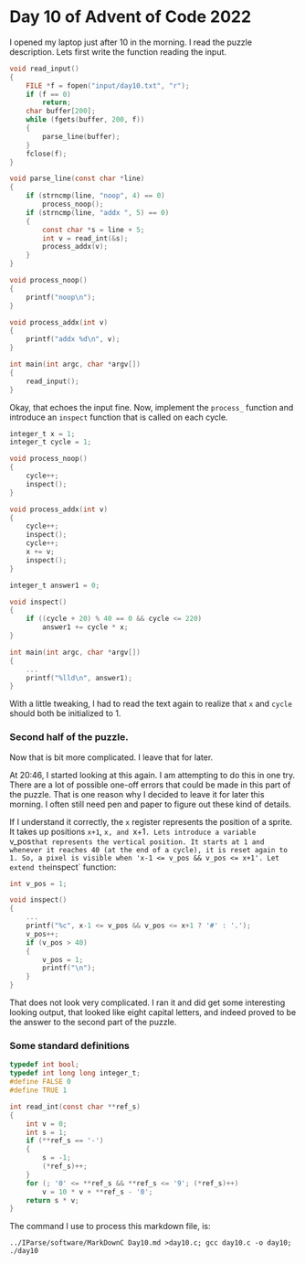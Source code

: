 # Day 10 of Advent of Code 2022

I opened my laptop just after 10 in the morning. I read the
puzzle description. Lets first write the function reading
the input.

```c
void read_input()
{
    FILE *f = fopen("input/day10.txt", "r");
    if (f == 0)
        return;
    char buffer[200];
    while (fgets(buffer, 200, f))
    {
        parse_line(buffer);
    }
    fclose(f);
}

void parse_line(const char *line)
{
    if (strncmp(line, "noop", 4) == 0)
        process_noop();
    if (strncmp(line, "addx ", 5) == 0)
    {
        const char *s = line + 5;
        int v = read_int(&s);
        process_addx(v);
    }
}

void process_noop()
{
    printf("noop\n");
}

void process_addx(int v)
{
    printf("addx %d\n", v);
}

int main(int argc, char *argv[])
{
    read_input();
}
```
Okay, that echoes the input fine. Now, implement the `process_`
function and introduce an `inspect` function that is called on
each cycle.

```c
integer_t x = 1;
integer_t cycle = 1;

void process_noop()
{
    cycle++;
    inspect();
}

void process_addx(int v)
{
    cycle++;
    inspect();
    cycle++;
    x += v;
    inspect();
}

integer_t answer1 = 0;

void inspect()
{
    if ((cycle + 20) % 40 == 0 && cycle <= 220)
        answer1 += cycle * x;
}    

int main(int argc, char *argv[])
{
    ...
    printf("%lld\n", answer1);
}
```
With a little tweaking, I had to read the text again to
realize that `x` and `cycle` should both be initialized to 1.

### Second half of the puzzle.

Now that is bit more complicated. I leave that for later.

At 20:46, I started looking at this again. I am attempting
to do this in one try. There are a lot of possible one-off
errors that could be made in this part of the puzzle. That
is one reason why I decided to leave it for later this morning.
I often still need pen and paper to figure out these kind of
details.

If I understand it correctly, the `x` register represents the
position of a sprite. It takes up positions `x+1`, `x, and `x+1`.
Lets introduce a variable `v_pos` that represents the vertical
position. It starts at 1 and whenever it reaches 40 (at the end
of a cycle), it is reset again to 1. So, a pixel is visible
when 'x-1 <= v_pos && v_pos <= x+1'. Let extend the `inspect`
function:
```c
int v_pos = 1;

void inspect()
{
    ...
    printf("%c", x-1 <= v_pos && v_pos <= x+1 ? '#' : '.');
    v_pos++;
    if (v_pos > 40)
    {
        v_pos = 1;
        printf("\n");
    }
}
```
That does not look very complicated. I ran it and did get some
interesting looking output, that looked like eight capital letters,
and indeed proved to be the answer to the second part of the puzzle.


### Some standard definitions

```c
typedef int bool;
typedef int long long integer_t;
#define FALSE 0
#define TRUE 1

int read_int(const char **ref_s)
{
    int v = 0;
    int s = 1;
    if (**ref_s == '-')
    {
        s = -1;
        (*ref_s)++;
    } 
    for (; '0' <= **ref_s && **ref_s <= '9'; (*ref_s)++)
        v = 10 * v + **ref_s - '0';
    return s * v;
}
```


The command I use to process this markdown file, is:
```
../IParse/software/MarkDownC Day10.md >day10.c; gcc day10.c -o day10; ./day10
```
